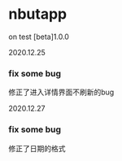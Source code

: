 # nbutapp
 on test [beta]1.0.0

2020.12.25
### fix some bug
 修正了进入详情界面不刷新的bug

2020.12.27
### fix some bug
 修正了日期的格式
